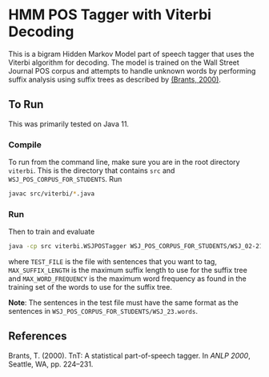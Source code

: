 # HMM POS Tagger with Viterbi Decoding

This is a bigram Hidden Markov Model part of speech tagger that uses the Viterbi algorithm for decoding.
The model is trained on the Wall Street Journal POS corpus and attempts to handle unknown words by performing suffix analysis using suffix trees as described by [(Brants, 2000)](#brants).

## To Run

This was primarily tested on Java 11.

### Compile

To run from the command line, make sure you are in the root directory `viterbi`. This is the directory that contains `src` and `WSJ_POS_CORPUS_FOR_STUDENTS`.
Run

```bash
javac src/viterbi/*.java
```

### Run

Then to train and evaluate

```bash
java -cp src viterbi.WSJPOSTagger WSJ_POS_CORPUS_FOR_STUDENTS/WSJ_02-21.pos TEST_FILE MAX_SUFFIX_LENGTH MAX_WORD_FREQUENCY
```

where `TEST_FILE` is the file with sentences that you want to tag, `MAX_SUFFIX_LENGTH` is the maximum suffix length to use for the suffix tree and
`MAX_WORD_FREQUENCY` is the maximum word frequency as found in the training set of the words to use for the suffix tree.

**Note**: The sentences in the test file must have the same format as the sentences in `WSJ_POS_CORPUS_FOR_STUDENTS/WSJ_23.words`.

## References

<a id="brants"></a> Brants, T. (2000). TnT: A statistical part-of-speech tagger. In *ANLP 2000*, Seattle, WA, pp. 224–231.
